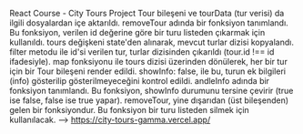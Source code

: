 React Course - City Tours Project
Tour bileşeni ve tourData (tur verisi) da ilgili dosyalardan içe aktarıldı.
removeTour adında bir fonksiyon tanımlandı. Bu fonksiyon, verilen id değerine göre bir turu listeden çıkarmak için kullanıldı.
tours değişkeni state'den alınarak, mevcut turlar dizisi kopyalandı.
filter metodu ile id'si verilen tur, turlar dizisinden çıkarıldı (tour.id !== id ifadesiyle).
map fonksiyonu ile tours dizisi üzerinden dönülerek, her bir tur için bir Tour bileşeni render edildi.
showInfo: false, ile bu, turun ek bilgileri (info) gösterilip gösterilmeyeceğini kontrol edildi.
andleInfo adında bir fonksiyon tanımlandı. Bu fonksiyon, showInfo durumunu tersine çevirir (true ise false, false ise true yapar).
removeTour, yine dışarıdan (üst bileşenden) gelen bir fonksiyondur. Bu fonksiyon bir turu listeden silmek için kullanılacak.
--> https://city-tours-gamma.vercel.app/
